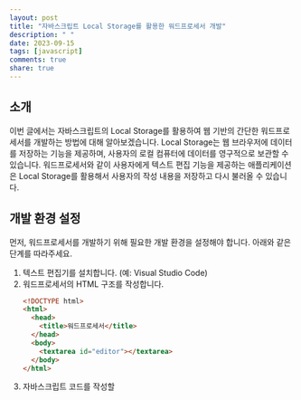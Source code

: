 ```yaml
---
layout: post
title: "자바스크립트 Local Storage를 활용한 워드프로세서 개발"
description: " "
date: 2023-09-15
tags: [javascript]
comments: true
share: true
---
```


## 소개

이번 글에서는 자바스크립트의 Local Storage를 활용하여 웹 기반의 간단한 워드프로세서를 개발하는 방법에 대해 알아보겠습니다. Local Storage는 웹 브라우저에 데이터를 저장하는 기능을 제공하며, 사용자의 로컬 컴퓨터에 데이터를 영구적으로 보관할 수 있습니다. 워드프로세서와 같이 사용자에게 텍스트 편집 기능을 제공하는 애플리케이션은 Local Storage를 활용해서 사용자의 작성 내용을 저장하고 다시 불러올 수 있습니다.

## 개발 환경 설정

먼저, 워드프로세서를 개발하기 위해 필요한 개발 환경을 설정해야 합니다. 아래와 같은 단계를 따라주세요.

1. 텍스트 편집기를 설치합니다. (예: Visual Studio Code)
2. 워드프로세서의 HTML 구조를 작성합니다.
   ```html
   <!DOCTYPE html>
   <html>
     <head>
       <title>워드프로세서</title>
     </head>
     <body>
       <textarea id="editor"></textarea>
     </body>
   </html>
   ```
3. 자바스크립트 코드를 작성할 <script> 태그를 추가합니다.
   ```html
   <!DOCTYPE html>
   <html>
     <head>
       <title>워드프로세서</title>
     </head>
     <body>
       <textarea id="editor"></textarea>

       <script>
         // 자바스크립트 코드 작성
       </script>
     </body>
   </html>
   ```

## Local Storage 사용하기

이제 Local Storage를 활용하여 워드프로세서의 작성 내용을 저장하고 불러오는 기능을 구현해보겠습니다.

1. 워드프로세서의 작성 내용을 Local Storage에 저장하는 함수를 작성합니다.
   ```javascript
   function saveContent() {
     var content = document.getElementById("editor").value;
     localStorage.setItem("savedContent", content);
   }
   ```
2. 워드프로세서를 불러올 때 Local Storage에 저장된 내용을 불러오는 함수를 작성합니다.
   ```javascript
   function loadContent() {
     var content = localStorage.getItem("savedContent");
     document.getElementById("editor").value = content;
   }
   ```
3. 페이지가 로드될 때 저장된 내용을 불러옵니다.
   ```javascript
   window.onload = function() {
     loadContent();
   };
   ```
4. 저장 버튼을 클릭할 때마다 내용을 저장하도록 설정합니다.
   ```html
   <button onclick="saveContent()">저장</button>
   ```

## 마무리

이제 작성한 워드프로세서 애플리케이션은 사용자가 작성한 내용을 Local Storage에 저장하고, 페이지를 다시 열 때 저장된 내용을 불러옵니다. 이렇게 자바스크립트의 Local Storage를 활용하여 간단한 워드프로세서를 개발할 수 있습니다.

#워드프로세서 #자바스크립트 #로컬스토리지